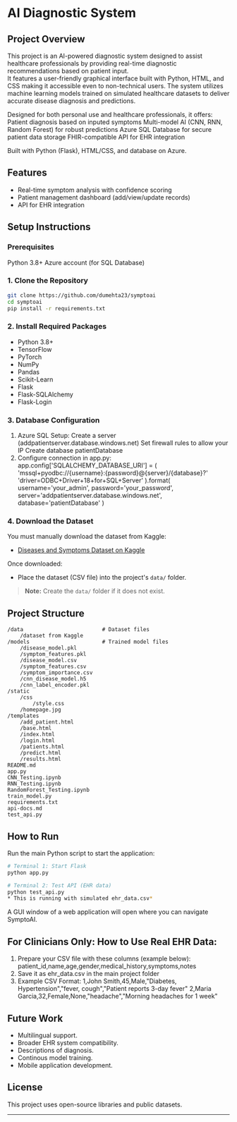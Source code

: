 # AI Diagnostic System

## Project Overview
This project is an AI-powered diagnostic system designed to assist healthcare professionals by providing real-time diagnostic recommendations based on patient input.  
It features a user-friendly graphical interface built with Python, HTML, and CSS making it accessible even to non-technical users. The system utilizes machine learning models trained on simulated healthcare datasets to deliver accurate disease diagnosis and predictions.  

Designed for both personal use and healthcare professionals, it offers:    
    Patient diagnosis based on inputed symptoms
    Multi-model AI (CNN, RNN, Random Forest) for robust predictions
    Azure SQL Database for secure patient data storage
    FHIR-compatible API for EHR integration

Built with Python (Flask), HTML/CSS, and database on Azure.

## Features
- Real-time symptom analysis with confidence scoring
- Patient management dashboard (add/view/update records)
- API for EHR integration

## Setup Instructions

### Prerequisites
Python 3.8+
Azure account (for SQL Database)

### 1. Clone the Repository
```bash
git clone https://github.com/dumehta23/symptoai
cd symptoai
pip install -r requirements.txt
```

### 2. Install Required Packages
- Python 3.8+
- TensorFlow
- PyTorch
- NumPy
- Pandas
- Scikit-Learn
- Flask
- Flask-SQLAlchemy
- Flask-Login

### 3. Database Configuration 
1. Azure SQL Setup:
    Create a server (addpatientserver.database.windows.net)
    Set firewall rules to allow your IP
    Create database patientDatabase
2. Configure connection in app.py:
    app.config['SQLALCHEMY_DATABASE_URI'] = (
        'mssql+pyodbc://{username}:{password}@{server}/{database}?'
        'driver=ODBC+Driver+18+for+SQL+Server'
    ).format(
        username='your_admin',
        password='your_password',
        server='addpatientserver.database.windows.net',
        database='patientDatabase'
    )

### 4. Download the Dataset
You must manually download the dataset from Kaggle:

- [Diseases and Symptoms Dataset on Kaggle](https://www.kaggle.com/datasets/dhivyeshrk/diseases-and-symptoms-dataset)

Once downloaded:
- Place the dataset (CSV file) into the project's `data/` folder.

> **Note:** Create the `data/` folder if it does not exist.

## Project Structure
```
/data                         # Dataset files
    /dataset from Kaggle
/models                       # Trained model files
    /disease_model.pkl
    /symptom_features.pkl
    /disease_model.csv
    /symptom_features.csv
    /symptom_importance.csv
    /cnn_disease_model.h5
    /cnn_label_encoder.pkl
/static
    /css
        /style.css
    /homepage.jpg
/templates
    /add_patient.html
    /base.html
    /index.html
    /login.html
    /patients.html
    /predict.html
    /results.html
README.md
app.py 
CNN_Testing.ipynb
RNN_Testing.ipynb
RandomForest_Testing.ipynb
train_model.py
requirements.txt
api-docs.md
test_api.py          
```

## How to Run
Run the main Python script to start the application:
```bash
# Terminal 1: Start Flask
python app.py

# Terminal 2: Test API (EHR data)
python test_api.py 
* This is running with simulated ehr_data.csv*
```
A GUI window of a web application will open where you can navigate SymptoAI.

## For Clinicians Only: How to Use Real EHR Data:
1. Prepare your CSV file with these columns (example below):
    patient_id,name,age,gender,medical_history,symptoms,notes
2. Save it as ehr_data.csv in the main project folder
3. Example CSV Format:
    1,John Smith,45,Male,"Diabetes, Hypertension","fever, cough","Patient reports 3-day fever"
    2,Maria Garcia,32,Female,None,"headache","Morning headaches for 1 week"

## Future Work
- Multilingual support.
- Broader EHR system compatibility.
- Descriptions of diagnosis. 
- Continous model training.
- Mobile application development.

## License
This project uses open-source libraries and public datasets. 

---

